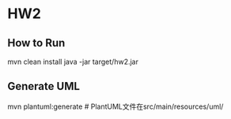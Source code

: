 # HW2
## How to Run
mvn clean install
java -jar target/hw2.jar

## Generate UML
mvn plantuml:generate  # PlantUML文件在src/main/resources/uml/

